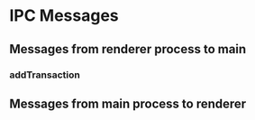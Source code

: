 # IPC Messages

## Messages from renderer process to main

### addTransaction

## Messages from main process to renderer

